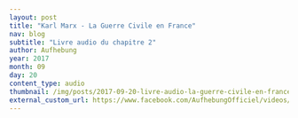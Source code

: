 ```yaml
---
layout: post
title: "Karl Marx - La Guerre Civile en France"
nav: blog
subtitle: "Livre audio du chapitre 2"
author: Aufhebung
year: 2017
month: 09
day: 20
content_type: audio
thumbnail: /img/posts/2017-09-20-livre-audio-la-guerre-civile-en-france-chapitre-2/thumbnail.jpg
external_custom_url: https://www.facebook.com/AufhebungOfficiel/videos/2100070953351847/
---
```

